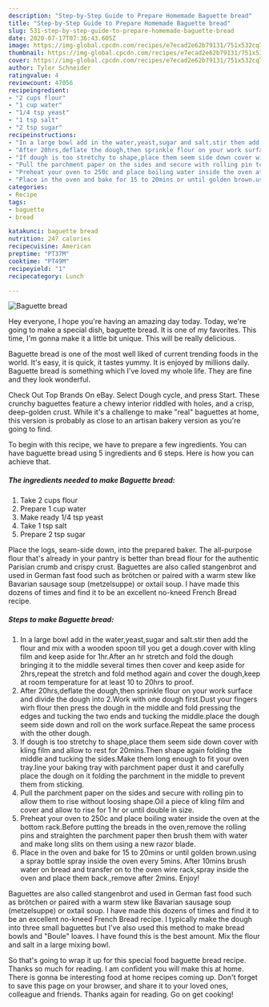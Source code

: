 ```yaml
---
description: "Step-by-Step Guide to Prepare Homemade Baguette bread"
title: "Step-by-Step Guide to Prepare Homemade Baguette bread"
slug: 531-step-by-step-guide-to-prepare-homemade-baguette-bread
date: 2020-07-17T07:36:43.605Z
image: https://img-global.cpcdn.com/recipes/e7ecad2e62b79131/751x532cq70/baguette-bread-recipe-main-photo.jpg
thumbnail: https://img-global.cpcdn.com/recipes/e7ecad2e62b79131/751x532cq70/baguette-bread-recipe-main-photo.jpg
cover: https://img-global.cpcdn.com/recipes/e7ecad2e62b79131/751x532cq70/baguette-bread-recipe-main-photo.jpg
author: Tyler Schneider
ratingvalue: 4
reviewcount: 47056
recipeingredient:
- "2 cups flour"
- "1 cup water"
- "1/4 tsp yeast"
- "1 tsp salt"
- "2 tsp sugar"
recipeinstructions:
- "In a large bowl add in the water,yeast,sugar and salt.stir then add the flour and mix with a wooden spoon till you get a dough.cover with kling film and keep aside for 1hr.After an hr stretch and fold the dough bringing it to the middle several times then cover and keep aside for 2hrs,repeat the stretch and fold method again and cover the dough,keep at room temperature for at least 10 to 20hrs to proof."
- "After 20hrs,deflate the dough,then sprinkle flour on your work surface and divide the dough into 2.Work with one dough first.Dust your fingers wirh flour then press the dough in the middle and fold pressing the edges and tucking the two ends and tucking the middle.place the dough seem side down and roll on the work surface.Repeat the same process with the other dough."
- "If dough is too stretchy to shape,place them seem side down cover with kling film and allow to rest for 20mins.Then shape again folding the middle and tucking the sides.Make them long enough to fit your oven tray.line your baking tray with parchment paper dust it and carefully place the dough on it folding the parchment in the middle to prevent them from sticking."
- "Pull the parchment paper on the sides and secure with rolling pin to allow them to rise without loosing shape.Oil a piece of kling film and cover and allow to rise for 1 hr or until double in size."
- "Preheat your oven to 250c and place boiling water inside the oven at the bottom rack.Before putting the breads in the oven,remove the rolling pins and straighten the parchment paper then brush them with water and make long slits on them using a new razor blade."
- "Place in the oven and bake for 15 to 20mins or until golden brown.using a spray bottle spray inside the oven every 5mins. After 10mins brush water on bread and transfer on to the oven wire rack,spray inside the oven and place them back.,remove after 2mins. Enjoy!"
categories:
- Recipe
tags:
- baguette
- bread

katakunci: baguette bread 
nutrition: 247 calories
recipecuisine: American
preptime: "PT37M"
cooktime: "PT49M"
recipeyield: "1"
recipecategory: Lunch

---
```



![Baguette bread](https://img-global.cpcdn.com/recipes/e7ecad2e62b79131/751x532cq70/baguette-bread-recipe-main-photo.jpg)

Hey everyone, I hope you're having an amazing day today. Today, we're going to make a special dish, baguette bread. It is one of my favorites. This time, I'm gonna make it a little bit unique. This will be really delicious.

Baguette bread is one of the most well liked of current trending foods in the world. It's easy, it is quick, it tastes yummy. It is enjoyed by millions daily. Baguette bread is something which I've loved my whole life. They are fine and they look wonderful.

Check Out Top Brands On eBay. Select Dough cycle, and press Start. These crunchy baguettes feature a chewy interior riddled with holes, and a crisp, deep-golden crust. While it&#39;s a challenge to make &#34;real&#34; baguettes at home, this version is probably as close to an artisan bakery version as you&#39;re going to find.


To begin with this recipe, we have to prepare a few ingredients. You can have baguette bread using 5 ingredients and 6 steps. Here is how you can achieve that.

<!--inarticleads1-->

##### The ingredients needed to make Baguette bread:

1. Take 2 cups flour
1. Prepare 1 cup water
1. Make ready 1/4 tsp yeast
1. Take 1 tsp salt
1. Prepare 2 tsp sugar


Place the logs, seam-side down, into the prepared baker. The all-purpose flour that&#39;s already in your pantry is better than bread flour for the authentic Parisian crumb and crispy crust. Baguettes are also called stangenbrot and used in German fast food such as brötchen or paired with a warm stew like Bavarian sausage soup (metzelsuppe) or oxtail soup. I have made this dozens of times and find it to be an excellent no-kneed French Bread recipe. 

<!--inarticleads2-->

##### Steps to make Baguette bread:

1. In a large bowl add in the water,yeast,sugar and salt.stir then add the flour and mix with a wooden spoon till you get a dough.cover with kling film and keep aside for 1hr.After an hr stretch and fold the dough bringing it to the middle several times then cover and keep aside for 2hrs,repeat the stretch and fold method again and cover the dough,keep at room temperature for at least 10 to 20hrs to proof.
1. After 20hrs,deflate the dough,then sprinkle flour on your work surface and divide the dough into 2.Work with one dough first.Dust your fingers wirh flour then press the dough in the middle and fold pressing the edges and tucking the two ends and tucking the middle.place the dough seem side down and roll on the work surface.Repeat the same process with the other dough.
1. If dough is too stretchy to shape,place them seem side down cover with kling film and allow to rest for 20mins.Then shape again folding the middle and tucking the sides.Make them long enough to fit your oven tray.line your baking tray with parchment paper dust it and carefully place the dough on it folding the parchment in the middle to prevent them from sticking.
1. Pull the parchment paper on the sides and secure with rolling pin to allow them to rise without loosing shape.Oil a piece of kling film and cover and allow to rise for 1 hr or until double in size.
1. Preheat your oven to 250c and place boiling water inside the oven at the bottom rack.Before putting the breads in the oven,remove the rolling pins and straighten the parchment paper then brush them with water and make long slits on them using a new razor blade.
1. Place in the oven and bake for 15 to 20mins or until golden brown.using a spray bottle spray inside the oven every 5mins. After 10mins brush water on bread and transfer on to the oven wire rack,spray inside the oven and place them back.,remove after 2mins. Enjoy!


Baguettes are also called stangenbrot and used in German fast food such as brötchen or paired with a warm stew like Bavarian sausage soup (metzelsuppe) or oxtail soup. I have made this dozens of times and find it to be an excellent no-kneed French Bread recipe. I typically make the dough into three small baguettes but I&#39;ve also used this method to make bread bowls and &#34;Boule&#34; loaves. I have found this is the best amount. Mix the flour and salt in a large mixing bowl. 

So that's going to wrap it up for this special food baguette bread recipe. Thanks so much for reading. I am confident you will make this at home. There is gonna be interesting food at home recipes coming up. Don't forget to save this page on your browser, and share it to your loved ones, colleague and friends. Thanks again for reading. Go on get cooking!
